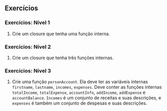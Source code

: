 ## Exercícios

### Exercícios: Nível 1

1. Crie um closure que tenha uma função interna.

### Exercícios: Nível 2

1. Crie um closure que tenha três funções internas.

### Exercícios: Nível 3

1. Crie uma função `personAccount`. Ela deve ter as variáveis internas `firstname`, `lastname`, `incomes`, `expenses`. Deve conter as funções internas `totalIncome`, `totalExpense`, `accountInfo`, `addIncome`, `addExpense` e `accountBalance`. `Incomes` é um conjunto de receitas e suas descrições, e `expenses` é também um conjunto de despesas e suas descrições.